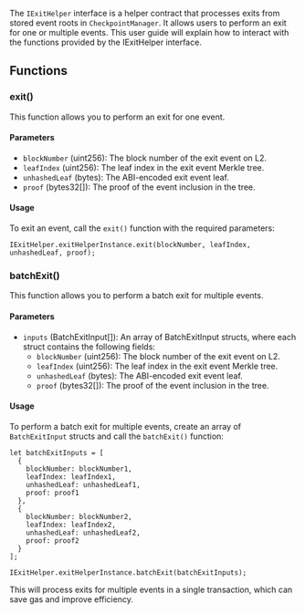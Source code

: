 The `IExitHelper` interface is a helper contract that processes exits from stored event roots in `CheckpointManager`. It allows users to perform an exit for one or multiple events. This user guide will explain how to interact with the functions provided by the IExitHelper interface.

## Functions

### exit()

This function allows you to perform an exit for one event.

#### Parameters

- `blockNumber` (uint256): The block number of the exit event on L2.
- `leafIndex` (uint256): The leaf index in the exit event Merkle tree.
- `unhashedLeaf` (bytes): The ABI-encoded exit event leaf.
- `proof` (bytes32[]): The proof of the event inclusion in the tree.

#### Usage

To exit an event, call the `exit()` function with the required parameters:

```solidity
IExitHelper.exitHelperInstance.exit(blockNumber, leafIndex, unhashedLeaf, proof);
```

### batchExit()

This function allows you to perform a batch exit for multiple events.

#### Parameters

- `inputs` (BatchExitInput[]): An array of BatchExitInput structs, where each struct contains the following fields:
    - `blockNumber` (uint256): The block number of the exit event on L2.
    - `leafIndex` (uint256): The leaf index in the exit event Merkle tree.
    - `unhashedLeaf` (bytes): The ABI-encoded exit event leaf.
    - `proof` (bytes32[]): The proof of the event inclusion in the tree.

#### Usage

To perform a batch exit for multiple events, create an array of `BatchExitInput` structs and call the `batchExit()` function:

```solidity
let batchExitInputs = [
  {
    blockNumber: blockNumber1,
    leafIndex: leafIndex1,
    unhashedLeaf: unhashedLeaf1,
    proof: proof1
  },
  {
    blockNumber: blockNumber2,
    leafIndex: leafIndex2,
    unhashedLeaf: unhashedLeaf2,
    proof: proof2
  }
];

IExitHelper.exitHelperInstance.batchExit(batchExitInputs);
```

This will process exits for multiple events in a single transaction, which can save gas and improve efficiency.
